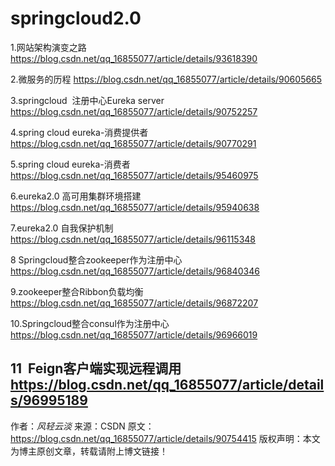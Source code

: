 # springcloud2.0
1.网站架构演变之路
https://blog.csdn.net/qq_16855077/article/details/93618390

2.微服务的历程
https://blog.csdn.net/qq_16855077/article/details/90605665

3.springcloud  注册中心Eureka server
https://blog.csdn.net/qq_16855077/article/details/90752257

4.spring cloud eureka-消费提供者
https://blog.csdn.net/qq_16855077/article/details/90770291

5.spring cloud eureka-消费者
https://blog.csdn.net/qq_16855077/article/details/95460975

6.eureka2.0 高可用集群环境搭建
https://blog.csdn.net/qq_16855077/article/details/95940638

7.eureka2.0 自我保护机制
https://blog.csdn.net/qq_16855077/article/details/96115348

8 Springcloud整合zookeeper作为注册中心
https://blog.csdn.net/qq_16855077/article/details/96840346

9.zookeeper整合Ribbon负载均衡
https://blog.csdn.net/qq_16855077/article/details/96872207

10.Springcloud整合consul作为注册中心
https://blog.csdn.net/qq_16855077/article/details/96966019

11  Feign客户端实现远程调用
https://blog.csdn.net/qq_16855077/article/details/96995189
--------------------- 
作者：_风轻云淡_ 
来源：CSDN 
原文：https://blog.csdn.net/qq_16855077/article/details/90754415 
版权声明：本文为博主原创文章，转载请附上博文链接！
